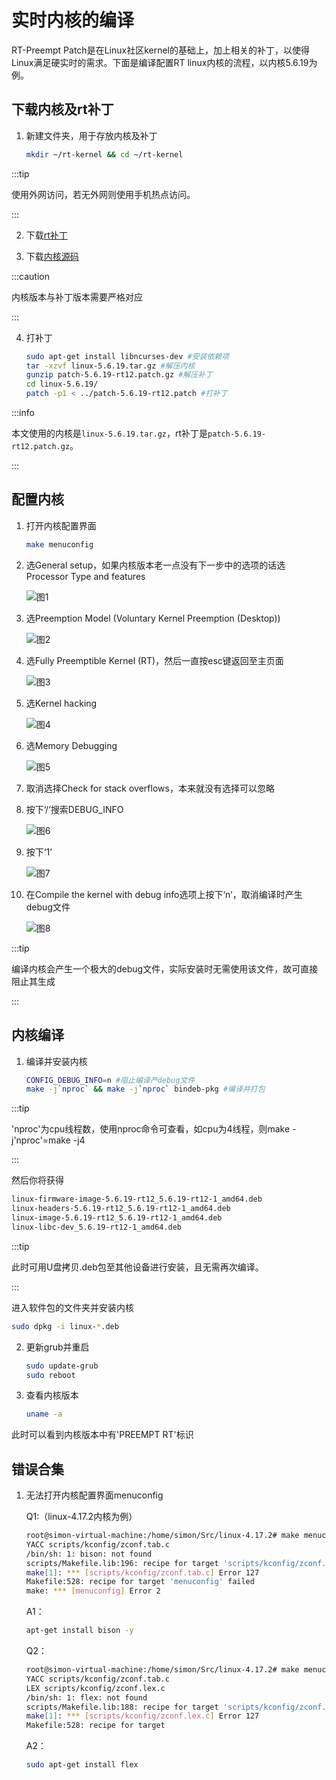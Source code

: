 # 实时内核的编译

RT-Preempt Patch是在Linux社区kernel的基础上，加上相关的补丁，以使得Linux满足硬实时的需求。下面是编译配置RT linux内核的流程，以内核5.6.19为例。

## 下载内核及rt补丁

1. 新建文件夹，用于存放内核及补丁

    ```bash
    mkdir ~/rt-kernel && cd ~/rt-kernel
    ```

:::tip

使用外网访问，若无外网则使用手机热点访问。

:::

2. 下载[rt补丁](https://mirrors.edge.kernel.org/pub/linux/kernel/projects/rt/)

3. 下载[内核源码](https://mirrors.edge.kernel.org/pub/linux/kernel/v5.x/)


:::caution

内核版本与补丁版本需要严格对应

:::

4. 打补丁

    ```bash
    sudo apt-get install libncurses-dev #安装依赖项
    tar -xzvf linux-5.6.19.tar.gz #解压内核
    gunzip patch-5.6.19-rt12.patch.gz #解压补丁
    cd linux-5.6.19/
    patch -p1 < ../patch-5.6.19-rt12.patch #打补丁
    ```

:::info

本文使用的内核是`linux-5.6.19.tar.gz`，rt补丁是`patch-5.6.19-rt12.patch.gz`。

:::

## 配置内核

1. 打开内核配置界面

    ```bash
    make menuconfig
    ```

2. 选General setup，如果内核版本老一点没有下一步中的选项的话选Processor Type and features

    ![图1](https://ftp.bmp.ovh/imgs/2020/10/489e6a9ff0a684f1.png)

3. 选Preemption Model (Voluntary Kernel Preemption (Desktop))

    ![图2](https://ftp.bmp.ovh/imgs/2020/10/1b18aa2359246159.png)

4. 选Fully Preemptible Kernel (RT)，然后一直按esc键返回至主页面

    ![图3](https://ftp.bmp.ovh/imgs/2020/10/66924a6b92b55753.png)

5. 选Kernel hacking

    ![图4](https://ftp.bmp.ovh/imgs/2020/10/e1c825922419dbb8.png)

6. 选Memory Debugging

    ![图5](https://ftp.bmp.ovh/imgs/2020/10/4b59c4383bb00e15.png)

7. 取消选择Check for stack overflows，本来就没有选择可以忽略

8. 按下‘/’搜索DEBUG_INFO

    ![图6](https://ftp.bmp.ovh/imgs/2020/11/0fe2f71cd666f178.png)

9. 按下‘1’

    ![图7](https://ftp.bmp.ovh/imgs/2020/11/94f53ecb38a69642.png)

10. 在Compile the kernel with debug info选项上按下‘n’，取消编译时产生debug文件

    ![图8](https://ftp.bmp.ovh/imgs/2020/11/f90a6d57f2800bf1.png)

:::tip

编译内核会产生一个极大的debug文件，实际安装时无需使用该文件，故可直接阻止其生成

:::

## 内核编译

1. 编译并安装内核
    ```bash
    CONFIG_DEBUG_INFO=n #阻止编译产debug文件
    make -j`nproc` && make -j`nproc` bindeb-pkg #编译并打包
    ```

:::tip

'nproc'为cpu线程数，使用nproc命令可查看，如cpu为4线程，则make -j'nproc'=make -j4

:::

然后你将获得

```bash
linux-firmware-image-5.6.19-rt12_5.6.19-rt12-1_amd64.deb
linux-headers-5.6.19-rt12_5.6.19-rt12-1_amd64.deb
linux-image-5.6.19-rt12_5.6.19-rt12-1_amd64.deb
linux-libc-dev_5.6.19-rt12-1_amd64.deb
```

:::tip

此时可用U盘拷贝.deb包至其他设备进行安装，且无需再次编译。

:::

进入软件包的文件夹并安装内核
```bash
sudo dpkg -i linux-*.deb
```

2. 更新grub并重启
    ```bash
    sudo update-grub
    sudo reboot
    ```

3. 查看内核版本
    ```bash
    uname -a
    ```
    
此时可以看到内核版本中有'PREEMPT RT'标识

## 错误合集

1. 无法打开内核配置界面menuconfig

    Q1:（linux-4.17.2内核为例）
    ```bash
    root@simon-virtual-machine:/home/simon/Src/linux-4.17.2# make menuconfig
    YACC scripts/kconfig/zconf.tab.c
    /bin/sh: 1: bison: not found
    scripts/Makefile.lib:196: recipe for target 'scripts/kconfig/zconf.tab.c' failed
    make[1]: *** [scripts/kconfig/zconf.tab.c] Error 127
    Makefile:528: recipe for target 'menuconfig' failed
    make: *** [menuconfig] Error 2
    ```
    A1：
    ```bash
    apt-get install bison -y
    ```
    Q2：
    ```bash
    root@simon-virtual-machine:/home/simon/Src/linux-4.17.2# make menuconfig
    YACC scripts/kconfig/zconf.tab.c
    LEX scripts/kconfig/zconf.lex.c
    /bin/sh: 1: flex: not found
    scripts/Makefile.lib:188: recipe for target 'scripts/kconfig/zconf.lex.c' failed
    make[1]: *** [scripts/kconfig/zconf.lex.c] Error 127
    Makefile:528: recipe for target
    ```
    A2：
    ```bash
    sudo apt-get install flex
    ```
